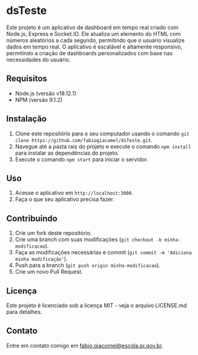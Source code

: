 # dsTeste

Este projeto é um aplicativo de dashboard em tempo real criado com Node.js, Express e Socket.IO. Ele atualiza um elemento do HTML com números aleatórios a cada segundo, permitindo que o usuário visualize dados em tempo real. O aplicativo é escalável e altamente responsivo, permitindo a criação de dashboards personalizados com base nas necessidades do usuário.

## Requisitos

- Node.js (versão v18.12.1)
- NPM (versão 9.1.2)

## Instalação

1. Clone este repositório para o seu computador usando o comando `git clone https://github.com/fabiogiacomel/dsTeste.git`.
2. Navegue até a pasta raiz do projeto e execute o comando `npm install` para instalar as dependências do projeto.
3. Execute o comando `npm start` para iniciar o servidor.

## Uso

1. Acesse o aplicativo em `http://localhost:3000`.
2. Faça o que seu aplicativo precisa fazer.

## Contribuindo

1. Crie um fork deste repositório.
2. Crie uma branch com suas modificações (`git checkout -b minha-modificacao`).
3. Faça as modificações necessárias e commit (`git commit -m 'Adiciona minha modificação'`).
4. Push para a branch (`git push origin minha-modificacao`).
5. Crie um novo Pull Request.

## Licença

Este projeto é licenciado sob a licença MIT - veja o arquivo LICENSE.md para detalhes.

## Contato

Entre em contato comigo em <fabio.giacomel@escola.pr.gov.br>.

